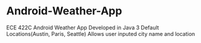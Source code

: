 # Android-Weather-App
ECE 422C Android Weather App Developed in Java
3 Default Locations(Austin, Paris, Seattle)
Allows user inputed city name and location
